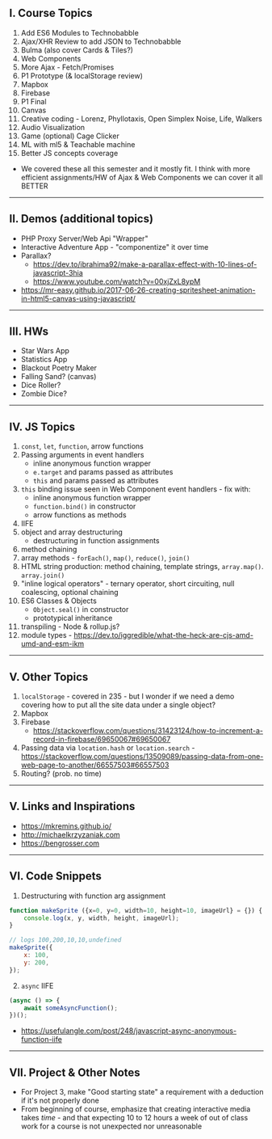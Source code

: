 ## I. Course Topics

1. Add ES6 Modules to Technobabble
1. Ajax/XHR Review to add JSON to Technobabble
1. Bulma (also cover Cards & Tiles?)
1. Web Components
1. More Ajax - Fetch/Promises
1. P1 Prototype (& localStorage review)
1. Mapbox
1. Firebase
1. P1 Final
1. Canvas
1. Creative coding - Lorenz, Phyllotaxis, Open Simplex Noise, Life, Walkers
1. Audio Visualization
1. Game (optional) Cage Clicker
1. ML with ml5 & Teachable machine
1. Better JS concepts coverage

- We covered these all this semester and it mostly fit. I think with more efficient assignments/HW of Ajax & Web Components we can cover it all BETTER

<hr>

## II. Demos (additional topics)

- PHP Proxy Server/Web Api "Wrapper"
- Interactive Adventure App - "componentize" it over time
- Parallax?
  - https://dev.to/ibrahima92/make-a-parallax-effect-with-10-lines-of-javascript-3hia
  - https://www.youtube.com/watch?v=00xjZxL8ypM
- https://mr-easy.github.io/2017-06-26-creating-spritesheet-animation-in-html5-canvas-using-javascript/

<hr>

## III. HWs
- Star Wars App
- Statistics App
- Blackout Poetry Maker
- Falling Sand? (canvas)
- Dice Roller?
- Zombie Dice?

<hr>

## IV. JS Topics
1. `const`, `let`, `function`, arrow functions
2. Passing arguments in event handlers
    - inline anonymous function wrapper
    - `e.target` and params passed as attributes
    - `this` and params passed as attributes
3. `this` binding issue seen in Web Component event handlers - fix with:
    - inline anonymous function wrapper
    - `function.bind()` in constructor
    - arrow functions as methods
4. IIFE
5. object and array destructuring
    - destructuring in function assignments
7. method chaining
8. array methods - `forEach()`, `map()`, `reduce()`, `join()`
9. HTML string production: method chaining, template strings, `array.map()`. `array.join()`
10. "inline logical operators" - ternary operator, short circuiting, null coalescing, optional chaining
11. ES6 Classes & Objects
    - `Object.seal()` in constructor
    - prototypical inheritance
12. transpiling - Node & rollup.js?
13. module types - https://dev.to/iggredible/what-the-heck-are-cjs-amd-umd-and-esm-ikm

<hr>

## V. Other Topics
1. `localStorage` - covered in 235 - but I wonder if we need a demo covering how to put all the site data under a single object?
1. Mapbox
2. Firebase
    - https://stackoverflow.com/questions/31423124/how-to-increment-a-record-in-firebase/69650067#69650067
3. Passing data via `location.hash` or `location.search` - https://stackoverflow.com/questions/13509089/passing-data-from-one-web-page-to-another/66557503#66557503
4. Routing? (prob. no time)

<hr>

## V. Links and Inspirations
- https://mkremins.github.io/
- http://michaelkrzyzaniak.com
- https://bengrosser.com

<hr>

## VI. Code Snippets

1) Destructuring with function arg assignment

```js
function makeSprite ({x=0, y=0, width=10, height=10, imageUrl} = {}) {
	console.log(x, y, width, height, imageUrl);
}

// logs 100,200,10,10,undefined
makeSprite({
	x: 100,
	y: 200,
});
```

2) `async` IIFE

```js
(async () => {
	await someAsyncFunction();
})();
```

- https://usefulangle.com/post/248/javascript-async-anonymous-function-iife

<hr>

## VII. Project & Other Notes

- For Project 3, make "Good starting state" a requirement with a deduction if it's not properly done
- From beginning of course, emphasize that creating interactive media takes *time* - and that expecting 10 to 12 hours a week of out of class work for a course is not unexpected nor unreasonable


